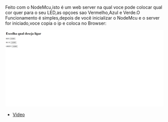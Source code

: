 Feito com o NodeMcu,isto é um web server na qual voce pode colocar qual cor quer para o seu LED,as opçoes sao Vermelho,Azul e Verde.O Funcionamento é simples,depois de você inicializar o NodeMcu e o server for iniciado,voce copia o ip e coloca no Browser:

<img src="Imagens/InterfaceHtml.png" width = '700px'>

* [Video](https://youtu.be/_kzFP6dwS64)
